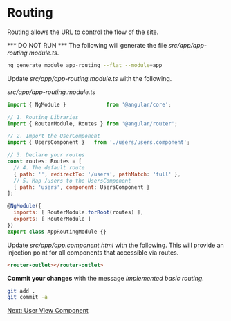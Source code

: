 # Routing

Routing allows the URL to control the flow of the site.

*** DO NOT RUN *** The following will generate the file *src/app/app-routing.module.ts*.

```sh
ng generate module app-routing --flat --module=app
```

Update *src/app/app-routing.module.ts* with the following.

*src/app/app-routing.module.ts*
```js
import { NgModule }             from '@angular/core';

// 1. Routing Libraries
import { RouterModule, Routes } from '@angular/router';

// 2. Import the UserComponent
import { UsersComponent }   from './users/users.component';

// 3. Declare your routes
const routes: Routes = [
  // 4. The default route
  { path: '', redirectTo: '/users', pathMatch: 'full' },
  // 5. Map /users to the UsersComponent
  { path: 'users', component: UsersComponent }
];

@NgModule({
  imports: [ RouterModule.forRoot(routes) ],
  exports: [ RouterModule ]
})
export class AppRoutingModule {}
```

Update *src/app/app.component.html* with the following. This will provide an injection point for all components that accessible via routes.

```html
<router-outlet></router-outlet>
```

**Commit your changes** with the message *Implemented basic routing*.

```sh
git add .
git commit -a
```

[Next: User View Component](05-UserViewComponent.md)
